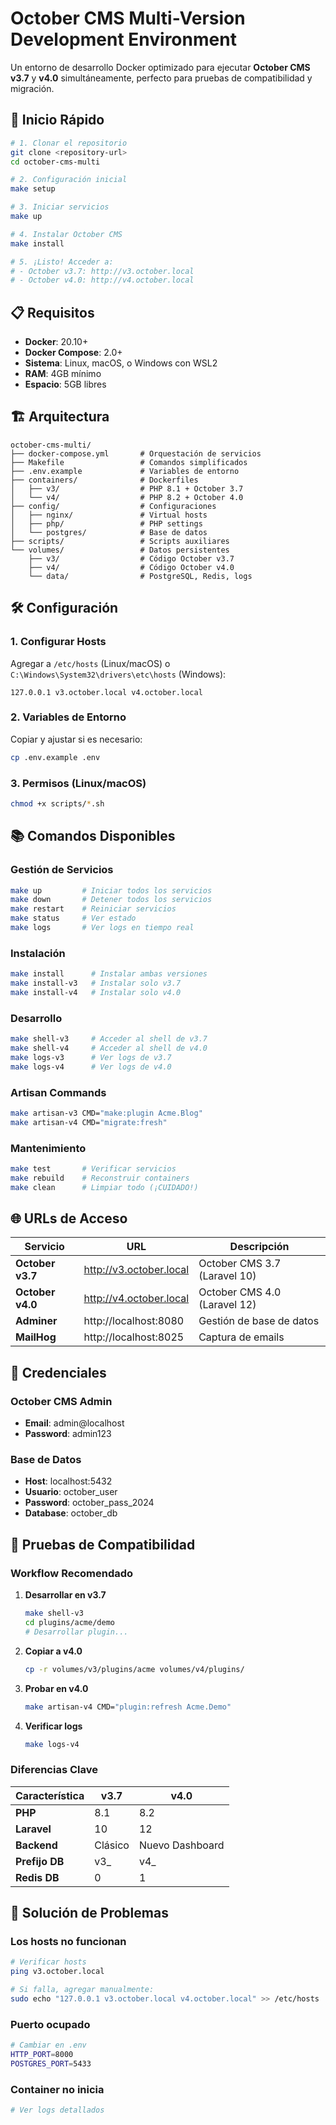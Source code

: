 # October CMS Multi-Version Development Environment

Un entorno de desarrollo Docker optimizado para ejecutar **October CMS v3.7** y **v4.0** simultáneamente, perfecto para pruebas de compatibilidad y migración.

## 🚀 Inicio Rápido

```bash
# 1. Clonar el repositorio
git clone <repository-url>
cd october-cms-multi

# 2. Configuración inicial
make setup

# 3. Iniciar servicios
make up

# 4. Instalar October CMS
make install

# 5. ¡Listo! Acceder a:
# - October v3.7: http://v3.october.local
# - October v4.0: http://v4.october.local
```

## 📋 Requisitos

- **Docker**: 20.10+
- **Docker Compose**: 2.0+
- **Sistema**: Linux, macOS, o Windows con WSL2
- **RAM**: 4GB mínimo
- **Espacio**: 5GB libres

## 🏗️ Arquitectura

```
october-cms-multi/
├── docker-compose.yml       # Orquestación de servicios
├── Makefile                 # Comandos simplificados
├── .env.example             # Variables de entorno
├── containers/              # Dockerfiles
│   ├── v3/                  # PHP 8.1 + October 3.7
│   └── v4/                  # PHP 8.2 + October 4.0
├── config/                  # Configuraciones
│   ├── nginx/               # Virtual hosts
│   ├── php/                 # PHP settings
│   └── postgres/            # Base de datos
├── scripts/                 # Scripts auxiliares
└── volumes/                 # Datos persistentes
    ├── v3/                  # Código October v3.7
    ├── v4/                  # Código October v4.0
    └── data/                # PostgreSQL, Redis, logs
```

## 🛠️ Configuración

### 1. Configurar Hosts

Agregar a `/etc/hosts` (Linux/macOS) o `C:\Windows\System32\drivers\etc\hosts` (Windows):

```
127.0.0.1 v3.october.local v4.october.local
```

### 2. Variables de Entorno

Copiar y ajustar si es necesario:

```bash
cp .env.example .env
```

### 3. Permisos (Linux/macOS)

```bash
chmod +x scripts/*.sh
```

## 📚 Comandos Disponibles

### Gestión de Servicios

```bash
make up         # Iniciar todos los servicios
make down       # Detener todos los servicios
make restart    # Reiniciar servicios
make status     # Ver estado
make logs       # Ver logs en tiempo real
```

### Instalación

```bash
make install      # Instalar ambas versiones
make install-v3   # Instalar solo v3.7
make install-v4   # Instalar solo v4.0
```

### Desarrollo

```bash
make shell-v3     # Acceder al shell de v3.7
make shell-v4     # Acceder al shell de v4.0
make logs-v3      # Ver logs de v3.7
make logs-v4      # Ver logs de v4.0
```

### Artisan Commands

```bash
make artisan-v3 CMD="make:plugin Acme.Blog"
make artisan-v4 CMD="migrate:fresh"
```

### Mantenimiento

```bash
make test       # Verificar servicios
make rebuild    # Reconstruir containers
make clean      # Limpiar todo (¡CUIDADO!)
```

## 🌐 URLs de Acceso

| Servicio | URL | Descripción |
|----------|-----|-------------|
| **October v3.7** | http://v3.october.local | October CMS 3.7 (Laravel 10) |
| **October v4.0** | http://v4.october.local | October CMS 4.0 (Laravel 12) |
| **Adminer** | http://localhost:8080 | Gestión de base de datos |
| **MailHog** | http://localhost:8025 | Captura de emails |

## 🔑 Credenciales

### October CMS Admin
- **Email**: admin@localhost
- **Password**: admin123

### Base de Datos
- **Host**: localhost:5432
- **Usuario**: october_user
- **Password**: october_pass_2024
- **Database**: october_db

## 🧪 Pruebas de Compatibilidad

### Workflow Recomendado

1. **Desarrollar en v3.7**
   ```bash
   make shell-v3
   cd plugins/acme/demo
   # Desarrollar plugin...
   ```

2. **Copiar a v4.0**
   ```bash
   cp -r volumes/v3/plugins/acme volumes/v4/plugins/
   ```

3. **Probar en v4.0**
   ```bash
   make artisan-v4 CMD="plugin:refresh Acme.Demo"
   ```

4. **Verificar logs**
   ```bash
   make logs-v4
   ```

### Diferencias Clave

| Característica | v3.7 | v4.0 |
|----------------|------|------|
| **PHP** | 8.1 | 8.2 |
| **Laravel** | 10 | 12 |
| **Backend** | Clásico | Nuevo Dashboard |
| **Prefijo DB** | v3_ | v4_ |
| **Redis DB** | 0 | 1 |

## 🔧 Solución de Problemas

### Los hosts no funcionan

```bash
# Verificar hosts
ping v3.october.local

# Si falla, agregar manualmente:
sudo echo "127.0.0.1 v3.october.local v4.october.local" >> /etc/hosts
```

### Puerto ocupado

```bash
# Cambiar en .env
HTTP_PORT=8000
POSTGRES_PORT=5433
```

### Container no inicia

```bash
# Ver logs detallados